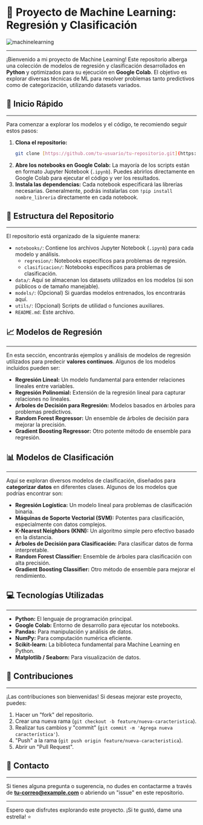 # 🧠 Proyecto de Machine Learning: Regresión y Clasificación
![machinelearning](https://image.lexica.art/full_webp/629fb418-d180-4083-9a25-04266406fdda)

---

¡Bienvenido a mi proyecto de Machine Learning! Este repositorio alberga una colección de modelos de regresión y clasificación desarrollados en **Python** y optimizados para su ejecución en **Google Colab**. El objetivo es explorar diversas técnicas de ML para resolver problemas tanto predictivos como de categorización, utilizando datasets variados.

## 🚀 Inicio Rápido

---

Para comenzar a explorar los modelos y el código, te recomiendo seguir estos pasos:

1.  **Clona el repositorio:**
    ```bash
    git clone [https://github.com/tu-usuario/tu-repositorio.git](https://github.com/tu-usuario/tu-repositorio.git)
    ```
2.  **Abre los notebooks en Google Colab:** La mayoría de los scripts están en formato Jupyter Notebook (`.ipynb`). Puedes abrirlos directamente en Google Colab para ejecutar el código y ver los resultados.
3.  **Instala las dependencias:** Cada notebook especificará las librerías necesarias. Generalmente, podrás instalarlas con `!pip install nombre_libreria` directamente en cada notebook.

## 📂 Estructura del Repositorio

---

El repositorio está organizado de la siguiente manera:

* `notebooks/`: Contiene los archivos Jupyter Notebook (`.ipynb`) para cada modelo y análisis.
    * `regresion/`: Notebooks específicos para problemas de regresión.
    * `clasificacion/`: Notebooks específicos para problemas de clasificación.
* `data/`: Aquí se almacenan los datasets utilizados en los modelos (si son públicos o de tamaño manejable).
* `models/`: (Opcional) Si guardas modelos entrenados, los encontrarás aquí.
* `utils/`: (Opcional) Scripts de utilidad o funciones auxiliares.
* `README.md`: Este archivo.

## 📈 Modelos de Regresión

---

En esta sección, encontrarás ejemplos y análisis de modelos de regresión utilizados para predecir **valores continuos**. Algunos de los modelos incluidos pueden ser:

* **Regresión Lineal:** Un modelo fundamental para entender relaciones lineales entre variables.
* **Regresión Polinomial:** Extensión de la regresión lineal para capturar relaciones no lineales.
* **Árboles de Decisión para Regresión:** Modelos basados en árboles para problemas predictivos.
* **Random Forest Regressor:** Un ensemble de árboles de decisión para mejorar la precisión.
* **Gradient Boosting Regressor:** Otro potente método de ensemble para regresión.

## 📊 Modelos de Clasificación

---

Aquí se exploran diversos modelos de clasificación, diseñados para **categorizar datos** en diferentes clases. Algunos de los modelos que podrías encontrar son:

* **Regresión Logística:** Un modelo lineal para problemas de clasificación binaria.
* **Máquinas de Soporte Vectorial (SVM):** Potentes para clasificación, especialmente con datos complejos.
* **K-Nearest Neighbors (KNN):** Un algoritmo simple pero efectivo basado en la distancia.
* **Árboles de Decisión para Clasificación:** Para clasificar datos de forma interpretable.
* **Random Forest Classifier:** Ensemble de árboles para clasificación con alta precisión.
* **Gradient Boosting Classifier:** Otro método de ensemble para mejorar el rendimiento.

## 💻 Tecnologías Utilizadas

---

* **Python:** El lenguaje de programación principal.
* **Google Colab:** Entorno de desarrollo para ejecutar los notebooks.
* **Pandas:** Para manipulación y análisis de datos.
* **NumPy:** Para computación numérica eficiente.
* **Scikit-learn:** La biblioteca fundamental para Machine Learning en Python.
* **Matplotlib / Seaborn:** Para visualización de datos.

## 🤝 Contribuciones

---

¡Las contribuciones son bienvenidas! Si deseas mejorar este proyecto, puedes:

1.  Hacer un "fork" del repositorio.
2.  Crear una nueva rama (`git checkout -b feature/nueva-caracteristica`).
3.  Realizar tus cambios y "commit" (`git commit -m 'Agrega nueva característica'`).
4.  "Push" a la rama (`git push origin feature/nueva-caracteristica`).
5.  Abrir un "Pull Request".

## 📧 Contacto

---

Si tienes alguna pregunta o sugerencia, no dudes en contactarme a través de **[tu-correo@example.com](mailto:tu-correo@example.com)** o abriendo un "issue" en este repositorio.

---

Espero que disfrutes explorando este proyecto. ¡Si te gustó, dame una estrella! ⭐
